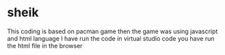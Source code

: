 # sheik
This coding is based on pacman game 
then the game was using javascript and html language
I have run the code in virtual studio code
you have run the html file in the browser
